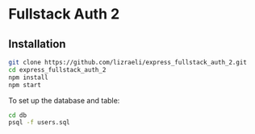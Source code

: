 # Fullstack Auth 2

## Installation

```bash
git clone https://github.com/lizraeli/express_fullstack_auth_2.git
cd express_fullstack_auth_2
npm install
npm start
```

To set up the database and table:

```bash
cd db
psql -f users.sql
```
